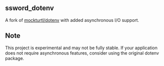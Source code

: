 ssword_dotenv
-----

A fork of [mockturtl/dotenv](https://github.com/mockturtl/dotenv/) with added asynchronous I/O support.

## Note
This project is experimental and may not be fully stable. If your application does not require asynchronous features, consider using the original dotenv package.
